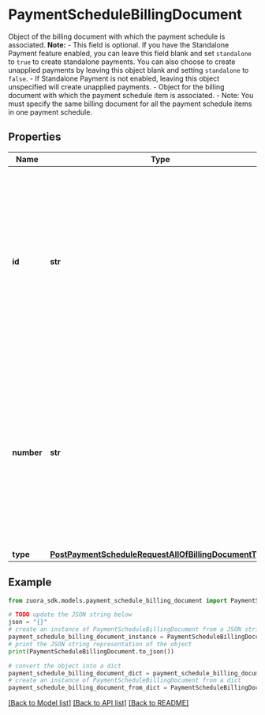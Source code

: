 # PaymentScheduleBillingDocument

Object of the billing document with which the payment schedule is associated.  **Note:** - This field is optional. If you have the Standalone Payment feature enabled, you can leave this field blank and set `standalone` to `true` to create standalone payments. You can also choose to create unapplied payments by leaving this object blank and setting `standalone` to `false`. - If Standalone Payment is not enabled, leaving this object unspecified will create unapplied payments. - Object for the billing document with which the payment schedule item is associated. - Note: You must specify the same billing document for all the payment schedule items in one payment schedule. 

## Properties

Name | Type | Description | Notes
------------ | ------------- | ------------- | -------------
**id** | **str** | ID of the billing document.  **Note:**  If a billing document is specified, either &#x60;id&#x60; or &#x60;number&#x60; of the billing document must be specified. You cannot specify both of them or skip both.  | [optional] 
**number** | **str** | ID of the billing document.  **Note:**  If a billing document is specified, either &#x60;id&#x60; or &#x60;number&#x60; of the billing document must be specified. You cannot specify both of them or skip both.  | [optional] 
**type** | [**PostPaymentScheduleRequestAllOfBillingDocumentType**](PostPaymentScheduleRequestAllOfBillingDocumentType.md) |  | 

## Example

```python
from zuora_sdk.models.payment_schedule_billing_document import PaymentScheduleBillingDocument

# TODO update the JSON string below
json = "{}"
# create an instance of PaymentScheduleBillingDocument from a JSON string
payment_schedule_billing_document_instance = PaymentScheduleBillingDocument.from_json(json)
# print the JSON string representation of the object
print(PaymentScheduleBillingDocument.to_json())

# convert the object into a dict
payment_schedule_billing_document_dict = payment_schedule_billing_document_instance.to_dict()
# create an instance of PaymentScheduleBillingDocument from a dict
payment_schedule_billing_document_from_dict = PaymentScheduleBillingDocument.from_dict(payment_schedule_billing_document_dict)
```
[[Back to Model list]](../README.md#documentation-for-models) [[Back to API list]](../README.md#documentation-for-api-endpoints) [[Back to README]](../README.md)


